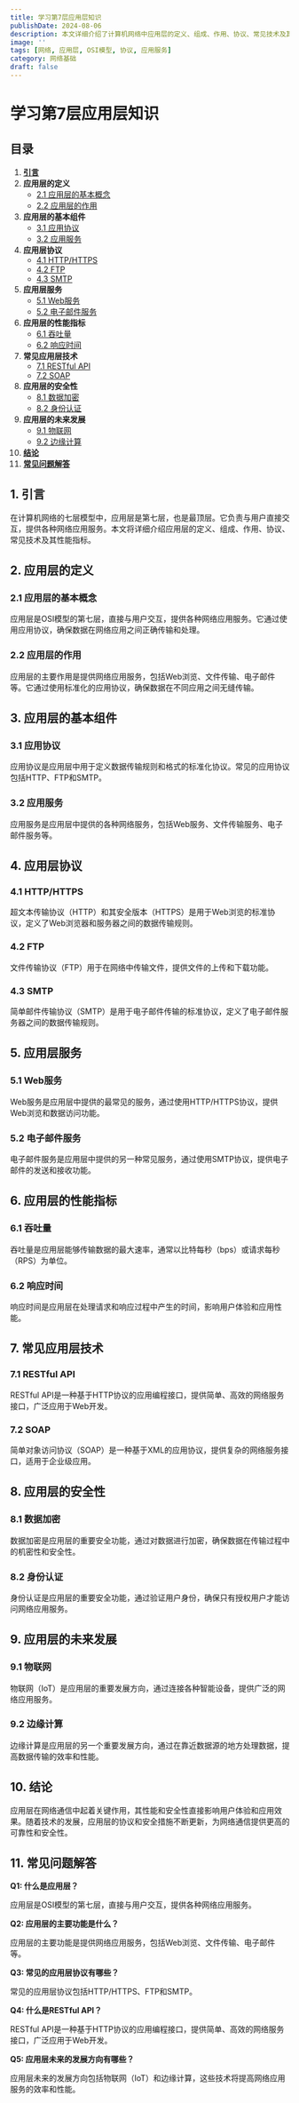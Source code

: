 ```yaml
---
title: 学习第7层应用层知识
publishDate: 2024-08-06
description: 本文详细介绍了计算机网络中应用层的定义、组成、作用、协议、常见技术及其性能指标。
image: ''
tags: [网络, 应用层, OSI模型, 协议, 应用服务]
category: 网络基础
draft: false
---
```


# 学习第7层应用层知识

## 目录
1. [**引言**](#1-引言)
2. **应用层的定义**
   - [2.1 应用层的基本概念](#21-应用层的基本概念)
   - [2.2 应用层的作用](#22-应用层的作用)
3. **应用层的基本组件**
   - [3.1 应用协议](#31-应用协议)
   - [3.2 应用服务](#32-应用服务)
4. **应用层协议**
   - [4.1 HTTP/HTTPS](#41-httphttps)
   - [4.2 FTP](#42-ftp)
   - [4.3 SMTP](#43-smtp)
5. **应用层服务**
   - [5.1 Web服务](#51-web服务)
   - [5.2 电子邮件服务](#52-电子邮件服务)
6. **应用层的性能指标**
   - [6.1 吞吐量](#61-吞吐量)
   - [6.2 响应时间](#62-响应时间)
7. **常见应用层技术**
   - [7.1 RESTful API](#71-restful-api)
   - [7.2 SOAP](#72-soap)
8. **应用层的安全性**
   - [8.1 数据加密](#81-数据加密)
   - [8.2 身份认证](#82-身份认证)
9. **应用层的未来发展**
   - [9.1 物联网](#91-物联网)
   - [9.2 边缘计算](#92-边缘计算)
10. [**结论**](#10-结论)
11. [**常见问题解答**](#11-常见问题解答)

## 1. 引言

在计算机网络的七层模型中，应用层是第七层，也是最顶层。它负责与用户直接交互，提供各种网络应用服务。本文将详细介绍应用层的定义、组成、作用、协议、常见技术及其性能指标。

## 2. 应用层的定义

### 2.1 应用层的基本概念

应用层是OSI模型的第七层，直接与用户交互，提供各种网络应用服务。它通过使用应用协议，确保数据在网络应用之间正确传输和处理。

### 2.2 应用层的作用

应用层的主要作用是提供网络应用服务，包括Web浏览、文件传输、电子邮件等。它通过使用标准化的应用协议，确保数据在不同应用之间无缝传输。

## 3. 应用层的基本组件

### 3.1 应用协议

应用协议是应用层中用于定义数据传输规则和格式的标准化协议。常见的应用协议包括HTTP、FTP和SMTP。

### 3.2 应用服务

应用服务是应用层中提供的各种网络服务，包括Web服务、文件传输服务、电子邮件服务等。

## 4. 应用层协议

### 4.1 HTTP/HTTPS

超文本传输协议（HTTP）和其安全版本（HTTPS）是用于Web浏览的标准协议，定义了Web浏览器和服务器之间的数据传输规则。

### 4.2 FTP

文件传输协议（FTP）用于在网络中传输文件，提供文件的上传和下载功能。

### 4.3 SMTP

简单邮件传输协议（SMTP）是用于电子邮件传输的标准协议，定义了电子邮件服务器之间的数据传输规则。

## 5. 应用层服务

### 5.1 Web服务

Web服务是应用层中提供的最常见的服务，通过使用HTTP/HTTPS协议，提供Web浏览和数据访问功能。

### 5.2 电子邮件服务

电子邮件服务是应用层中提供的另一种常见服务，通过使用SMTP协议，提供电子邮件的发送和接收功能。

## 6. 应用层的性能指标

### 6.1 吞吐量

吞吐量是应用层能够传输数据的最大速率，通常以比特每秒（bps）或请求每秒（RPS）为单位。

### 6.2 响应时间

响应时间是应用层在处理请求和响应过程中产生的时间，影响用户体验和应用性能。

## 7. 常见应用层技术

### 7.1 RESTful API

RESTful API是一种基于HTTP协议的应用编程接口，提供简单、高效的网络服务接口，广泛应用于Web开发。

### 7.2 SOAP

简单对象访问协议（SOAP）是一种基于XML的应用协议，提供复杂的网络服务接口，适用于企业级应用。

## 8. 应用层的安全性

### 8.1 数据加密

数据加密是应用层的重要安全功能，通过对数据进行加密，确保数据在传输过程中的机密性和安全性。

### 8.2 身份认证

身份认证是应用层的重要安全功能，通过验证用户身份，确保只有授权用户才能访问网络应用服务。

## 9. 应用层的未来发展

### 9.1 物联网

物联网（IoT）是应用层的重要发展方向，通过连接各种智能设备，提供广泛的网络应用服务。

### 9.2 边缘计算

边缘计算是应用层的另一个重要发展方向，通过在靠近数据源的地方处理数据，提高数据传输的效率和性能。

## 10. 结论

应用层在网络通信中起着关键作用，其性能和安全性直接影响用户体验和应用效果。随着技术的发展，应用层的协议和安全措施不断更新，为网络通信提供更高的可靠性和安全性。

## 11. 常见问题解答

**Q1: 什么是应用层？**

应用层是OSI模型的第七层，直接与用户交互，提供各种网络应用服务。

**Q2: 应用层的主要功能是什么？**

应用层的主要功能是提供网络应用服务，包括Web浏览、文件传输、电子邮件等。

**Q3: 常见的应用层协议有哪些？**

常见的应用层协议包括HTTP/HTTPS、FTP和SMTP。

**Q4: 什么是RESTful API？**

RESTful API是一种基于HTTP协议的应用编程接口，提供简单、高效的网络服务接口，广泛应用于Web开发。

**Q5: 应用层未来的发展方向有哪些？**

应用层未来的发展方向包括物联网（IoT）和边缘计算，这些技术将提高网络应用服务的效率和性能。